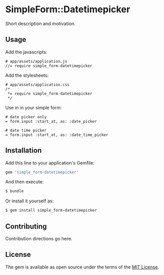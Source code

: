 # SimpleForm::Datetimepicker
Short description and motivation.

## Usage

Add the javascripts:

    # app/assets/application.js
    //= require simple_form-datetimepicker

Add the stylesheets:

    # app/assets/application.css
    /*
     *= require simple_form-datetimepicker
     */

Use in in your simple form:

    # date picker only
    = form.input :start_at, as: :date_picker

    # date time picker
    = form.input :start_at, as: :date_time_picker

## Installation
Add this line to your application's Gemfile:

```ruby
gem 'simple_form-datetimepicker'
```

And then execute:
```bash
$ bundle
```

Or install it yourself as:
```bash
$ gem install simple_form-datetimepicker
```

## Contributing
Contribution directions go here.

## License
The gem is available as open source under the terms of the [MIT License](https://opensource.org/licenses/MIT).
